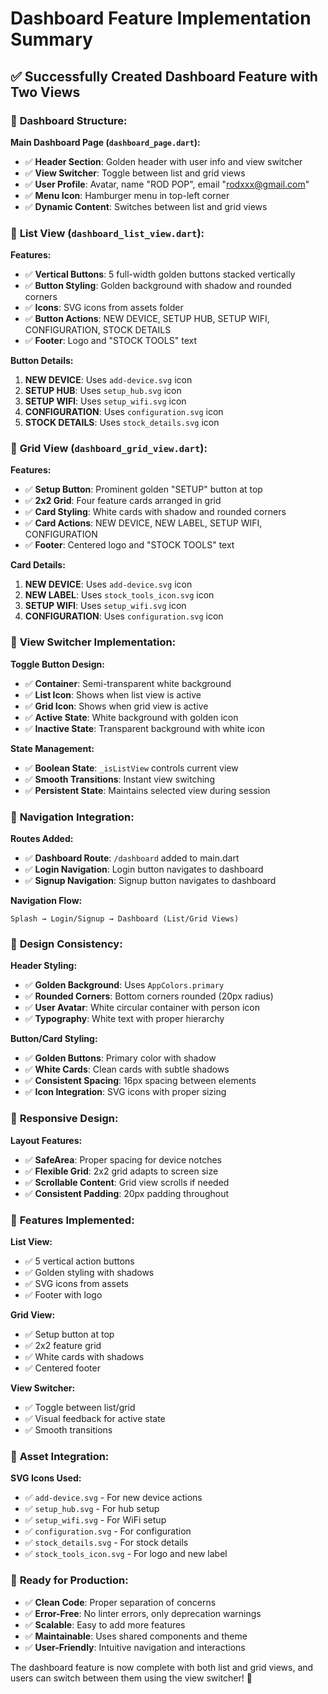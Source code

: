 # Dashboard Feature Implementation Summary

## ✅ **Successfully Created Dashboard Feature with Two Views**

### 🎯 **Dashboard Structure:**

**Main Dashboard Page (`dashboard_page.dart`):**
- ✅ **Header Section**: Golden header with user info and view switcher
- ✅ **View Switcher**: Toggle between list and grid views
- ✅ **User Profile**: Avatar, name "ROD POP", email "rodxxx@gmail.com"
- ✅ **Menu Icon**: Hamburger menu in top-left corner
- ✅ **Dynamic Content**: Switches between list and grid views

### 🎨 **List View (`dashboard_list_view.dart`):**

**Features:**
- ✅ **Vertical Buttons**: 5 full-width golden buttons stacked vertically
- ✅ **Button Styling**: Golden background with shadow and rounded corners
- ✅ **Icons**: SVG icons from assets folder
- ✅ **Button Actions**: NEW DEVICE, SETUP HUB, SETUP WIFI, CONFIGURATION, STOCK DETAILS
- ✅ **Footer**: Logo and "STOCK TOOLS" text

**Button Details:**
1. **NEW DEVICE**: Uses `add-device.svg` icon
2. **SETUP HUB**: Uses `setup_hub.svg` icon
3. **SETUP WIFI**: Uses `setup_wifi.svg` icon
4. **CONFIGURATION**: Uses `configuration.svg` icon
5. **STOCK DETAILS**: Uses `stock_details.svg` icon

### 🎨 **Grid View (`dashboard_grid_view.dart`):**

**Features:**
- ✅ **Setup Button**: Prominent golden "SETUP" button at top
- ✅ **2x2 Grid**: Four feature cards arranged in grid
- ✅ **Card Styling**: White cards with shadow and rounded corners
- ✅ **Card Actions**: NEW DEVICE, NEW LABEL, SETUP WIFI, CONFIGURATION
- ✅ **Footer**: Centered logo and "STOCK TOOLS" text

**Card Details:**
1. **NEW DEVICE**: Uses `add-device.svg` icon
2. **NEW LABEL**: Uses `stock_tools_icon.svg` icon
3. **SETUP WIFI**: Uses `setup_wifi.svg` icon
4. **CONFIGURATION**: Uses `configuration.svg` icon

### 🔧 **View Switcher Implementation:**

**Toggle Button Design:**
- ✅ **Container**: Semi-transparent white background
- ✅ **List Icon**: Shows when list view is active
- ✅ **Grid Icon**: Shows when grid view is active
- ✅ **Active State**: White background with golden icon
- ✅ **Inactive State**: Transparent background with white icon

**State Management:**
- ✅ **Boolean State**: `_isListView` controls current view
- ✅ **Smooth Transitions**: Instant view switching
- ✅ **Persistent State**: Maintains selected view during session

### 🎯 **Navigation Integration:**

**Routes Added:**
- ✅ **Dashboard Route**: `/dashboard` added to main.dart
- ✅ **Login Navigation**: Login button navigates to dashboard
- ✅ **Signup Navigation**: Signup button navigates to dashboard

**Navigation Flow:**
```
Splash → Login/Signup → Dashboard (List/Grid Views)
```

### 🎨 **Design Consistency:**

**Header Styling:**
- ✅ **Golden Background**: Uses `AppColors.primary`
- ✅ **Rounded Corners**: Bottom corners rounded (20px radius)
- ✅ **User Avatar**: White circular container with person icon
- ✅ **Typography**: White text with proper hierarchy

**Button/Card Styling:**
- ✅ **Golden Buttons**: Primary color with shadow
- ✅ **White Cards**: Clean cards with subtle shadows
- ✅ **Consistent Spacing**: 16px spacing between elements
- ✅ **Icon Integration**: SVG icons with proper sizing

### 📱 **Responsive Design:**

**Layout Features:**
- ✅ **SafeArea**: Proper spacing for device notches
- ✅ **Flexible Grid**: 2x2 grid adapts to screen size
- ✅ **Scrollable Content**: Grid view scrolls if needed
- ✅ **Consistent Padding**: 20px padding throughout

### 🚀 **Features Implemented:**

**List View:**
- ✅ 5 vertical action buttons
- ✅ Golden styling with shadows
- ✅ SVG icons from assets
- ✅ Footer with logo

**Grid View:**
- ✅ Setup button at top
- ✅ 2x2 feature grid
- ✅ White cards with shadows
- ✅ Centered footer

**View Switcher:**
- ✅ Toggle between list/grid
- ✅ Visual feedback for active state
- ✅ Smooth transitions

### 🎯 **Asset Integration:**

**SVG Icons Used:**
- ✅ `add-device.svg` - For new device actions
- ✅ `setup_hub.svg` - For hub setup
- ✅ `setup_wifi.svg` - For WiFi setup
- ✅ `configuration.svg` - For configuration
- ✅ `stock_details.svg` - For stock details
- ✅ `stock_tools_icon.svg` - For logo and new label

### 🚀 **Ready for Production:**

- ✅ **Clean Code**: Proper separation of concerns
- ✅ **Error-Free**: No linter errors, only deprecation warnings
- ✅ **Scalable**: Easy to add more features
- ✅ **Maintainable**: Uses shared components and theme
- ✅ **User-Friendly**: Intuitive navigation and interactions

The dashboard feature is now complete with both list and grid views, and users can switch between them using the view switcher! 🎉 